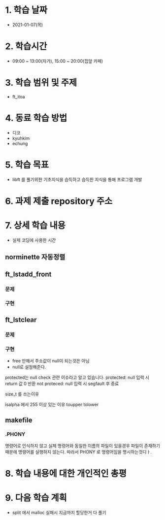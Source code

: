 # 1. 학습 날짜

* 2021-01-07(목)

# 2. 학습시간

* 09:00 ~ 13:00(자가), 15:00 ~ 20:00(집앞 카페)

# 3. 학습 범위 및 주제

* ft_itoa

# 4. 동료 학습 방법

* 디코
 * kyuhkim
 * echung

# 5. 학습 목표

* libft 를 풀기위한 기초지식을 습득하고 습득한 지식을 통해 프로그램 개발

# 6. 과제 제출 repository 주소

# 7. 상세 학습 내용

* 실제 코딩에 사용한 시간

## norminette 자동정렬

## ft_lstadd_front
### 문제
### 구현

## ft_lstclear
### 문제
### 구현
* free 만해서 주소값이 null이 되는것은 아님
* null로 설정해준다.

protected는 null check 관련 이슈라고 알고 있습니다.
protected: null 입력 시 return 값 0 반환
not proteced: null 입력 시 segfault 후 종료

size_t 를 쓰는이유

isalpha 에서 255 이상 있는 이유
toupper
tolower



## makefile
### .PHONY
명령어로 인식하지 않고 실제 명령어와 동일한 이름의 파일이 있을경우
파일이 존재하기 때문에 명령어를 실행하지 않는다.
따라서 PHONY 로 명령어임을 명시하는것디ㅏ.


# 8. 학습 내용에 대한 개인적인 총평

# 9. 다음 학습 계획

* split 에서 malloc 실패시 지금까지 할당한거 다 풀기
